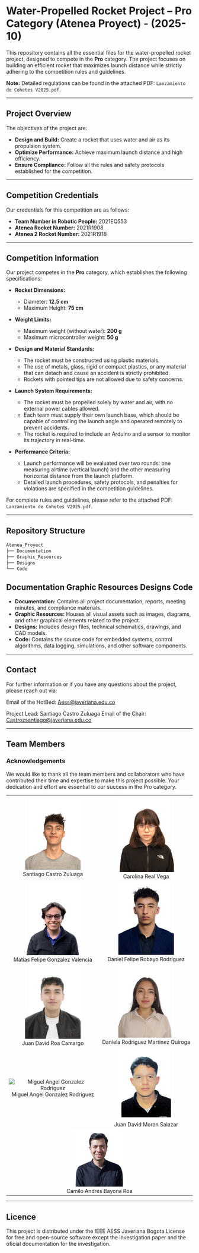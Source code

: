 # Water-Propelled Rocket Project – Pro Category (Atenea Proyect) - (2025-10)

This repository contains all the essential files for the water-propelled rocket project, designed to compete in the **Pro** category. The project focuses on building an efficient rocket that maximizes launch distance while strictly adhering to the competition rules and guidelines.

**Note:** Detailed regulations can be found in the attached PDF: `Lanzamiento de Cohetes V2025.pdf`.

---

## Project Overview

The objectives of the project are:
- **Design and Build:** Create a rocket that uses water and air as its propulsion system.
- **Optimize Performance:** Achieve maximum launch distance and high efficiency.
- **Ensure Compliance:** Follow all the rules and safety protocols established for the competition.

---

## Competition Credentials

Our credentials for this competition are as follows:
- **Team Number in Robotic People:** 2021EQ553
- **Atenea Rocket Number:** 2021R1908
- **Atenea 2 Rocket Number:** 2021R1918

---

## Competition Information

Our project competes in the **Pro** category, which establishes the following specifications:

- **Rocket Dimensions:**  
  - Diameter: **12.5 cm**  
  - Maximum Height: **75 cm**

- **Weight Limits:**  
  - Maximum weight (without water): **200 g**  
  - Maximum microcontroller weight: **50 g**

- **Design and Material Standards:**  
  - The rocket must be constructed using plastic materials.  
  - The use of metals, glass, rigid or compact plastics, or any material that can detach and cause an accident is strictly prohibited.  
  - Rockets with pointed tips are not allowed due to safety concerns.

- **Launch System Requirements:**  
  - The rocket must be propelled solely by water and air, with no external power cables allowed.  
  - Each team must supply their own launch base, which should be capable of controlling the launch angle and operated remotely to prevent accidents.  
  - The rocket is required to include an Arduino and a sensor to monitor its trajectory in real-time.

- **Performance Criteria:**  
  - Launch performance will be evaluated over two rounds: one measuring airtime (vertical launch) and the other measuring horizontal distance from the launch platform.  
  - Detailed launch procedures, safety protocols, and penalties for violations are specified in the competition guidelines.

For complete rules and guidelines, please refer to the attached PDF: `Lanzamiento de Cohetes V2025.pdf`.

---
## Repository Structure

```
Atenea_Proyect
├── Documentation
├── Graphic_Resources
├── Designs
└── Code
```

## Documentation Graphic Resources Designs Code

- **Documentation:** Contains all project documentation, reports, meeting minutes, and compliance materials.
- **Graphic Resources:** Houses all visual assets such as images, diagrams, and other graphical elements related to the project.
- **Designs:** Includes design files, technical schematics, drawings, and CAD models.
- **Code:** Contains the source code for embedded systems, control algorithms, data logging, simulations, and other software components.

---

## Contact
For further information or if you have any questions about the project, please reach out via:

Email of the HotBed: Aess@javeriana.edu.co

Project Lead: Santiago Castro Zuluaga
Email of the Chair: Castrozsantiago@javeriana.edu.co

---

## Team Members

### Acknowledgements
We would like to thank all the team members and collaborators who have contributed their time and expertise to make this project possible. Your dedication and effort are essential to our success in the Pro category.

<table align="center">
  <tr>
    <td width="50%" align="center">
      <img src="Graphic_Resources/Member_Photos/Santiago.png" alt="Santiago Castro Zuluaga" width="150"><br>
      Santiago Castro Zuluaga
    </td>
    <td width="50%" align="center">
      <img src="Graphic_Resources/Member_Photos/Carolhina.png" alt="Carolina Real Vega" width="150"><br>
      Carolina Real Vega
    </td>
  </tr>
  <tr>
    <td width="50%" align="center">
      <img src="Graphic_Resources/Member_Photos/Matias.png" alt="Matias Felipe Gonzalez Valencia" width="150"><br>
      Matias Felipe Gonzalez Valencia
    </td>
    <td width="50%" align="center">
      <img src="Graphic_Resources/Member_Photos/Daniel.png" alt="Daniel Felipe Robayo Rodríguez" width="150"><br>
      Daniel Felipe Robayo Rodríguez
    </td>
  </tr>
  <tr>
    <td width="50%" align="center">
      <img src="Graphic_Resources/Member_Photos/Roa.png" alt="Juan David Roa Camargo" width="150"><br>
      Juan David Roa Camargo
    </td>
    <td width="50%" align="center">
      <img src="Graphic_Resources/Member_Photos/Daniela.png" alt="Daniela Rodriguez Martinez Quiroga" width="150"><br>  
      Daniela Rodriguez Martinez Quiroga
    </td>
  </tr>
  <tr>
    <td width="50%" align="center">
      <img src="Graphic_Resources/Member_Photos/Miguel.png" alt="Miguel Angel Gonzalez Rodriguez" width="150"><br>
      Miguel Angel Gonzalez Rodriguez
    </td>
    <td width="50%" align="center">
      <img src="Graphic_Resources/Member_Photos/Moran.png" alt="Juan David Moran Salazar" width="150"><br>
      Juan David Moran Salazar
    </td>
  </tr>
  <tr>
    <td colspan="2" align="center">
      <img src="Graphic_Resources/Member_Photos/Camilo.png" alt="Camilo Andrés Bayona Roa" width="150"><br>
      Camilo Andrés Bayona Roa
    </td>
  </tr>
</table>

---

## Licence

This project is distributed under the IEEE AESS Javeriana Bogota License for free and open-source software except the investigation paper and the oficial documentation for the investigation.
